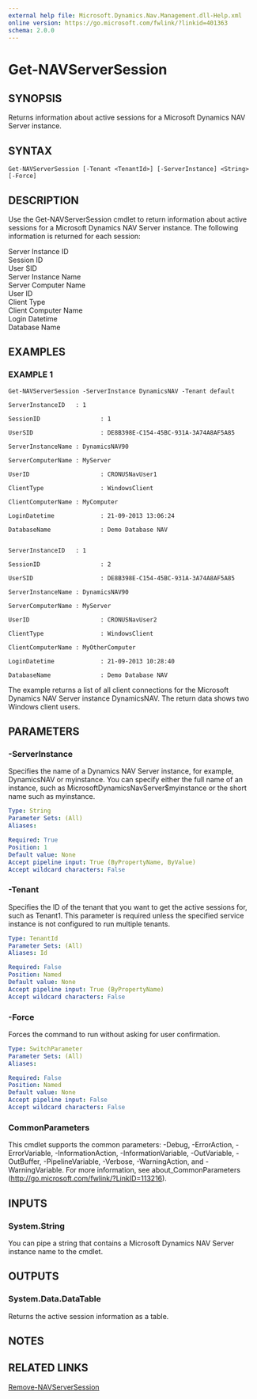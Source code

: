 ```yaml
---
external help file: Microsoft.Dynamics.Nav.Management.dll-Help.xml
online version: https://go.microsoft.com/fwlink/?linkid=401363
schema: 2.0.0
---
```


# Get-NAVServerSession

## SYNOPSIS
Returns information about active sessions for a Microsoft Dynamics NAV Server instance.

## SYNTAX

```
Get-NAVServerSession [-Tenant <TenantId>] [-ServerInstance] <String> [-Force]
```

## DESCRIPTION
Use the Get-NAVServerSession cmdlet to return information about active sessions for a Microsoft Dynamics NAV Server instance.
The following information is returned for each session:

Server Instance ID  
Session ID  
User SID  
Server Instance Name  
Server Computer Name  
User ID  
Client Type  
Client Computer Name  
Login Datetime  
Database Name  

## EXAMPLES

### EXAMPLE 1
```
Get-NAVServerSession -ServerInstance DynamicsNAV -Tenant default

ServerInstanceID   : 1

SessionID                 : 1

UserSID                   : DE8B398E-C154-45BC-931A-3A74A8AF5A85

ServerInstanceName : DynamicsNAV90

ServerComputerName : MyServer

UserID                    : CRONUSNavUser1

ClientType                : WindowsClient

ClientComputerName : MyComputer

LoginDatetime             : 21-09-2013 13:06:24

DatabaseName              : Demo Database NAV


ServerInstanceID   : 1

SessionID                 : 2

UserSID                   : DE8B398E-C154-45BC-931A-3A74A8AF5A85

ServerInstanceName : DynamicsNAV90

ServerComputerName : MyServer

UserID                    : CRONUSNavUser2

ClientType                : WindowsClient

ClientComputerName : MyOtherComputer

LoginDatetime             : 21-09-2013 10:28:40

DatabaseName              : Demo Database NAV
```

The example returns a list of all client connections for the Microsoft Dynamics NAV Server instance DynamicsNAV.
The return data shows two Windows client users.

## PARAMETERS

### -ServerInstance
Specifies the name of a Dynamics NAV Server instance, for example, DynamicsNAV or myinstance.
You can specify either the full name of an instance, such as MicrosoftDynamicsNavServer$myinstance or the short name such as myinstance.

```yaml
Type: String
Parameter Sets: (All)
Aliases:

Required: True
Position: 1
Default value: None
Accept pipeline input: True (ByPropertyName, ByValue)
Accept wildcard characters: False
```

### -Tenant
Specifies the ID of the tenant that you want to get the active sessions for, such as Tenant1.
This parameter is required unless the specified service instance is not configured to run multiple tenants.

```yaml
Type: TenantId
Parameter Sets: (All)
Aliases: Id

Required: False
Position: Named
Default value: None
Accept pipeline input: True (ByPropertyName)
Accept wildcard characters: False
```

### -Force
Forces the command to run without asking for user confirmation.

```yaml
Type: SwitchParameter
Parameter Sets: (All)
Aliases:

Required: False
Position: Named
Default value: None
Accept pipeline input: False
Accept wildcard characters: False
```

### CommonParameters
This cmdlet supports the common parameters: -Debug, -ErrorAction, -ErrorVariable, -InformationAction, -InformationVariable, -OutVariable, -OutBuffer, -PipelineVariable, -Verbose, -WarningAction, and -WarningVariable. For more information, see about_CommonParameters (http://go.microsoft.com/fwlink/?LinkID=113216).

## INPUTS

### System.String
You can pipe a string that contains a Microsoft Dynamics NAV Server instance name to the cmdlet.

## OUTPUTS

### System.Data.DataTable
Returns the active session information as a table.

## NOTES
## RELATED LINKS

[Remove-NAVServerSession](Remove-NAVServerSession.md)
